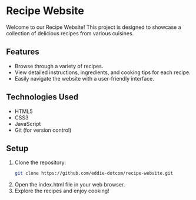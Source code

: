 # Recipe Website

Welcome to our Recipe Website! This project is designed to showcase a collection of delicious recipes from various cuisines.

## Features

- Browse through a variety of recipes.
- View detailed instructions, ingredients, and cooking tips for each recipe.
- Easily navigate the website with a user-friendly interface.

## Technologies Used

- HTML5
- CSS3
- JavaScript
- Git (for version control)

## Setup

1. Clone the repository:
   ```bash
   git clone https://github.com/eddie-dotcom/recipe-website.git
2. Open the index.html file in your web browser.
3. Explore the recipes and enjoy cooking!
